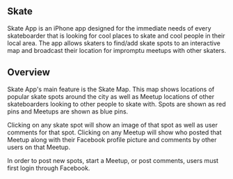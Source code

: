 Skate
-----

Skate App is an iPhone app designed for the immediate needs of every skateboarder that is looking for cool places to skate and cool people in their local area. The app allows skaters to find/add skate spots to an interactive map and broadcast their location for impromptu meetups with other skaters.


Overview
--------

Skate App's main feature is the Skate Map. This map shows locations of popular skate spots around the city as well as Meetup locations of other skateboarders looking to other people to skate with. Spots are shown as red pins and Meetups are shown as blue pins.

Clicking on any skate spot will show an image of that spot as well as user comments for that spot. Clicking on any Meetup will show who posted that Meetup along with their Facebook profile picture and comments by other users on that Meetup.

In order to post new spots, start a Meetup, or post comments, users must first login through Facebook.
